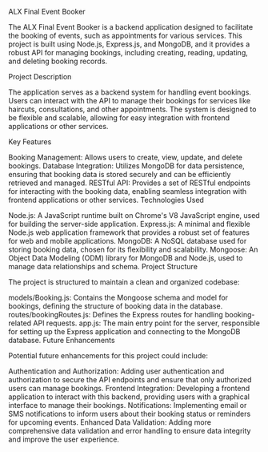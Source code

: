 ALX Final Event Booker

The ALX Final Event Booker is a backend application designed to facilitate the booking of events, such as appointments for various services. This project is built using Node.js, Express.js, and MongoDB, and it provides a robust API for managing bookings, including creating, reading, updating, and deleting booking records.

Project Description

The application serves as a backend system for handling event bookings. Users can interact with the API to manage their bookings for services like haircuts, consultations, and other appointments. The system is designed to be flexible and scalable, allowing for easy integration with frontend applications or other services.

Key Features

Booking Management: Allows users to create, view, update, and delete bookings.
Database Integration: Utilizes MongoDB for data persistence, ensuring that booking data is stored securely and can be efficiently retrieved and managed.
RESTful API: Provides a set of RESTful endpoints for interacting with the booking data, enabling seamless integration with frontend applications or other services.
Technologies Used

Node.js: A JavaScript runtime built on Chrome's V8 JavaScript engine, used for building the server-side application.
Express.js: A minimal and flexible Node.js web application framework that provides a robust set of features for web and mobile applications.
MongoDB: A NoSQL database used for storing booking data, chosen for its flexibility and scalability.
Mongoose: An Object Data Modeling (ODM) library for MongoDB and Node.js, used to manage data relationships and schema.
Project Structure

The project is structured to maintain a clean and organized codebase:

models/Booking.js: Contains the Mongoose schema and model for bookings, defining the structure of booking data in the database.
routes/bookingRoutes.js: Defines the Express routes for handling booking-related API requests.
app.js: The main entry point for the server, responsible for setting up the Express application and connecting to the MongoDB database.
Future Enhancements

Potential future enhancements for this project could include:

Authentication and Authorization: Adding user authentication and authorization to secure the API endpoints and ensure that only authorized users can manage bookings.
Frontend Integration: Developing a frontend application to interact with this backend, providing users with a graphical interface to manage their bookings.
Notifications: Implementing email or SMS notifications to inform users about their booking status or reminders for upcoming events.
Enhanced Data Validation: Adding more comprehensive data validation and error handling to ensure data integrity and improve the user experience.
